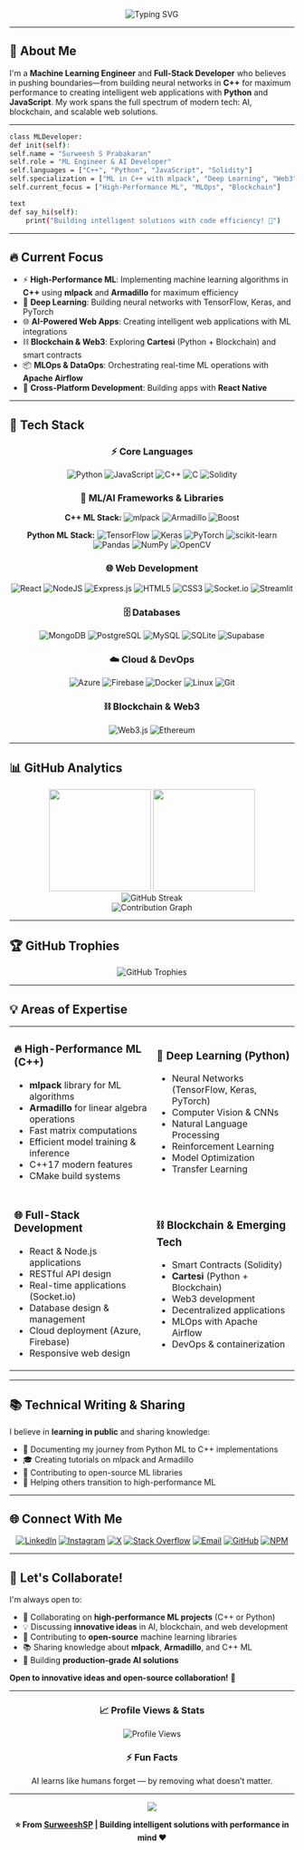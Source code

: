 <div align="center">
  
<!-- Animated Typing Header -->
<img src="https://readme-typing-svg.herokuapp.com?font=Fira+Code&size=32&duration=2800&pause=2000&color=2E9EF7&center=true&vCenter=true&width=940&lines=Hey+%F0%9F%91%8B+I'm+Surweesh+S+Prabakaran;ML+Engineer+%7C+Python+%26+JavaScript+Developer;Learning+C%2B%2B+%26+Deep+Learning;Intelligent+Solutions+to+Appilcations+%F0%9F%9A%80" alt="Typing SVG" />

</div>


---

## 🎯 About Me

I'm a **Machine Learning Engineer** and **Full-Stack Developer** who believes in pushing boundaries—from building neural networks in **C++** for maximum performance to creating intelligent web applications with **Python** and **JavaScript**. My work spans the full spectrum of modern tech: AI, blockchain, and scalable web solutions.

---
```bash
class MLDeveloper:
def init(self):
self.name = "Surweesh S Prabakaran"
self.role = "ML Engineer & AI Developer"
self.languages = ["C++", "Python", "JavaScript", "Solidity"]
self.specialization = ["ML in C++ with mlpack", "Deep Learning", "Web3"]
self.current_focus = ["High-Performance ML", "MLOps", "Blockchain"]

text
def say_hi(self):
    print("Building intelligent solutions with code efficiency! 🚀")

```


---

## 🔥 Current Focus

- ⚡ **High-Performance ML**: Implementing machine learning algorithms in **C++** using **mlpack** and **Armadillo** for maximum efficiency
- 🤖 **Deep Learning**: Building neural networks with TensorFlow, Keras, and PyTorch
- 🌐 **AI-Powered Web Apps**: Creating intelligent web applications with ML integrations
- ⛓️ **Blockchain & Web3**: Exploring **Cartesi** (Python + Blockchain) and smart contracts
- 📦 **MLOps & DataOps**: Orchestrating real-time ML operations with **Apache Airflow**
- 📱 **Cross-Platform Development**: Building apps with **React Native**

---

## 💼 Tech Stack

<div align="center">

### ⚡ Core Languages
![Python](https://img.shields.io/badge/Python-3670A0?style=for-the-badge&logo=python&logoColor=ffdd54)
![JavaScript](https://img.shields.io/badge/javascript-%23323330.svg?style=for-the-badge&logo=javascript&logoColor=%23F7DF1E)
![C++](https://img.shields.io/badge/c++-%2300599C.svg?style=for-the-badge&logo=c%2B%2B&logoColor=white)
![C](https://img.shields.io/badge/c-%2300599C.svg?style=for-the-badge&logo=c&logoColor=white)
![Solidity](https://img.shields.io/badge/Solidity-%23363636.svg?style=for-the-badge&logo=solidity&logoColor=white)

### 🧠 ML/AI Frameworks & Libraries

**C++ ML Stack:**
![mlpack](https://img.shields.io/badge/mlpack-DE3163?style=for-the-badge&logo=cplusplus&logoColor=white)
![Armadillo](https://img.shields.io/badge/Armadillo-00599C?style=for-the-badge&logo=cplusplus&logoColor=white)
![Boost](https://img.shields.io/badge/Boost-DA6B93?style=for-the-badge&logo=boost&logoColor=white)

**Python ML Stack:**
![TensorFlow](https://img.shields.io/badge/TensorFlow-%23FF6F00.svg?style=for-the-badge&logo=TensorFlow&logoColor=white)
![Keras](https://img.shields.io/badge/Keras-%23D00000.svg?style=for-the-badge&logo=Keras&logoColor=white)
![PyTorch](https://img.shields.io/badge/PyTorch-%23EE4C2C.svg?style=for-the-badge&logo=PyTorch&logoColor=white)
![scikit-learn](https://img.shields.io/badge/scikit--learn-%23F7931E.svg?style=for-the-badge&logo=scikit-learn&logoColor=white)
![Pandas](https://img.shields.io/badge/pandas-%23150458.svg?style=for-the-badge&logo=pandas&logoColor=white)
![NumPy](https://img.shields.io/badge/numpy-%23013243.svg?style=for-the-badge&logo=numpy&logoColor=white)
![OpenCV](https://img.shields.io/badge/opencv-%23white.svg?style=for-the-badge&logo=opencv&logoColor=white)

### 🌐 Web Development
![React](https://img.shields.io/badge/react-%2320232a.svg?style=for-the-badge&logo=react&logoColor=%2361DAFB)
![NodeJS](https://img.shields.io/badge/node.js-6DA55F?style=for-the-badge&logo=node.js&logoColor=white)
![Express.js](https://img.shields.io/badge/express.js-%23404d59.svg?style=for-the-badge&logo=express&logoColor=%2361DAFB)
![HTML5](https://img.shields.io/badge/html5-%23E34F26.svg?style=for-the-badge&logo=html5&logoColor=white)
![CSS3](https://img.shields.io/badge/css3-%231572B6.svg?style=for-the-badge&logo=css3&logoColor=white)
![Socket.io](https://img.shields.io/badge/Socket.io-black?style=for-the-badge&logo=socket.io&badgeColor=010101)
![Streamlit](https://img.shields.io/badge/Streamlit-%23FE4B4B.svg?style=for-the-badge&logo=streamlit&logoColor=white)

### 🗄️ Databases
![MongoDB](https://img.shields.io/badge/MongoDB-%234ea94b.svg?style=for-the-badge&logo=mongodb&logoColor=white)
![PostgreSQL](https://img.shields.io/badge/postgres-%23316192.svg?style=for-the-badge&logo=postgresql&logoColor=white)
![MySQL](https://img.shields.io/badge/mysql-4479A1.svg?style=for-the-badge&logo=mysql&logoColor=white)
![SQLite](https://img.shields.io/badge/sqlite-%2307405e.svg?style=for-the-badge&logo=sqlite&logoColor=white)
![Supabase](https://img.shields.io/badge/Supabase-3ECF8E?style=for-the-badge&logo=supabase&logoColor=white)

### ☁️ Cloud & DevOps
![Azure](https://img.shields.io/badge/azure-%230072C6.svg?style=for-the-badge&logo=microsoftazure&logoColor=white)
![Firebase](https://img.shields.io/badge/firebase-%23039BE5.svg?style=for-the-badge&logo=firebase)
![Docker](https://img.shields.io/badge/docker-%230db7ed.svg?style=for-the-badge&logo=docker&logoColor=white)
![Linux](https://img.shields.io/badge/Linux-FCC624?style=for-the-badge&logo=linux&logoColor=black)
![Git](https://img.shields.io/badge/git-%23F05033.svg?style=for-the-badge&logo=git&logoColor=white)

### ⛓️ Blockchain & Web3
![Web3.js](https://img.shields.io/badge/web3.js-F16822?style=for-the-badge&logo=web3.js&logoColor=white)
![Ethereum](https://img.shields.io/badge/Ethereum-3C3C3D?style=for-the-badge&logo=Ethereum&logoColor=white)

</div>

---

## 📊 GitHub Analytics

<div align="center">
  <img height="180em" src="https://github-readme-stats.vercel.app/api?username=SurweeshSP&show_icons=true&theme=tokyonight&include_all_commits=true&count_private=true&hide_border=true"/>
  <img height="180em" src="https://github-readme-stats.vercel.app/api/top-langs/?username=SurweeshSP&layout=compact&langs_count=10&theme=tokyonight&hide_border=true"/>
</div>

<div align="center">
  <img src="https://github-readme-streak-stats.herokuapp.com/?user=SurweeshSP&theme=tokyonight&hide_border=true" alt="GitHub Streak"/>
</div>

<div align="center">
  <img src="https://github-readme-activity-graph.vercel.app/graph?username=SurweeshSP&theme=tokyo-night&hide_border=true&area=true" alt="Contribution Graph"/>
</div>

---

## 🏆 GitHub Trophies

<div align="center">
  <img src="https://github-profile-trophy.vercel.app/?username=SurweeshSP&theme=tokyonight&no-frame=true&no-bg=true&margin-w=4&row=2" alt="GitHub Trophies"/>
</div>

---

## 💡 Areas of Expertise

<table>
<tr>
<td width="50%">

### 🔥 High-Performance ML (C++)
- **mlpack** library for ML algorithms
- **Armadillo** for linear algebra operations
- Fast matrix computations
- Efficient model training & inference
- C++17 modern features
- CMake build systems

</td>
<td width="50%">

### 🐍 Deep Learning (Python)
- Neural Networks (TensorFlow, Keras, PyTorch)
- Computer Vision & CNNs
- Natural Language Processing
- Reinforcement Learning
- Model Optimization
- Transfer Learning

</td>
</tr>
<tr>
<td width="50%">

### 🌐 Full-Stack Development
- React & Node.js applications
- RESTful API design
- Real-time applications (Socket.io)
- Database design & management
- Cloud deployment (Azure, Firebase)
- Responsive web design

</td>
<td width="50%">

### ⛓️ Blockchain & Emerging Tech
- Smart Contracts (Solidity)
- **Cartesi** (Python + Blockchain)
- Web3 development
- Decentralized applications
- MLOps with Apache Airflow
- DevOps & containerization

</td>
</tr>
</table>

---

## 📚 Technical Writing & Sharing

I believe in **learning in public** and sharing knowledge:

- 📝 Documenting my journey from Python ML to C++ implementations
- 🎓 Creating tutorials on mlpack and Armadillo
- 💬 Contributing to open-source ML libraries
- 🌟 Helping others transition to high-performance ML

---

## 🌐 Connect With Me

<div align="center">

[![LinkedIn](https://img.shields.io/badge/LinkedIn-%230077B5.svg?style=for-the-badge&logo=linkedin&logoColor=white)](https://linkedin.com/in/SurweeshSPrabakaran)
[![Instagram](https://img.shields.io/badge/Instagram-%23E4405F.svg?style=for-the-badge&logo=Instagram&logoColor=white)](https://instagram.com/surweeshsprabakaran)
[![X](https://img.shields.io/badge/X-black.svg?style=for-the-badge&logo=X&logoColor=white)](https://x.com/surweeshsp)
[![Stack Overflow](https://img.shields.io/badge/-Stackoverflow-FE7A16?style=for-the-badge&logo=stack-overflow&logoColor=white)](https://stackoverflow.com/users/YOUR_ID)
[![Email](https://img.shields.io/badge/Email-D14836?style=for-the-badge&logo=gmail&logoColor=white)](mailto:surweeshsp@gmail.com)
[![GitHub](https://img.shields.io/badge/github-%23121011.svg?style=for-the-badge&logo=github&logoColor=white)](https://github.com/SurweeshSP)
[![NPM](https://img.shields.io/badge/NPM-%23CB3837.svg?style=for-the-badge&logo=npm&logoColor=white)](https://www.npmjs.com/~surweeshsp)

</div>

---

## 💬 Let's Collaborate!

I'm always open to:

- 🤝 Collaborating on **high-performance ML projects** (C++ or Python)
- 💡 Discussing **innovative ideas** in AI, blockchain, and web development
- 🌟 Contributing to **open-source** machine learning libraries
- 📚 Sharing knowledge about **mlpack**, **Armadillo**, and C++ ML
- 🚀 Building **production-grade AI solutions**

**Open to innovative ideas and open-source collaboration!** 🚀

---

<div align="center">
  
### 📈 Profile Views & Stats

![Profile Views](https://komarev.com/ghpvc/?username=SurweeshSP&color=2E9EF7&style=for-the-badge)

### ⚡ Fun Facts

AI learns like humans forget — by removing what doesn’t matter.

---

<img src="https://raw.githubusercontent.com/Trilokia/Trilokia/379277808c61ef204768a61bbc5d25bc7798ccf1/bottom_header.svg" />

**⭐ From [SurweeshSP](https://github.com/SurweeshSP) | Building intelligent solutions with performance in mind ❤️**

</div>

